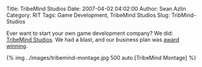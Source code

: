 Title: TribeMind Studios
Date: 2007-04-02 04:02:00
Author: Sean Azlin
Category: RIT
Tags: Game Development, TribeMind Studios
Slug: TribMind-Studios

Ever want to start your own game development company? We did: [TribeMind
Studios][]. We had a blast, and our business plan was [award winning][].

{% img ../images/tribemind-montage.jpg 500 auto [TribeMind Montage] %}

  [TribeMind Studios]: http://tribemind.com/
  [award winning]: http://www.rit.edu/research/simonecenter/?q=events/rit-business-plan-contest